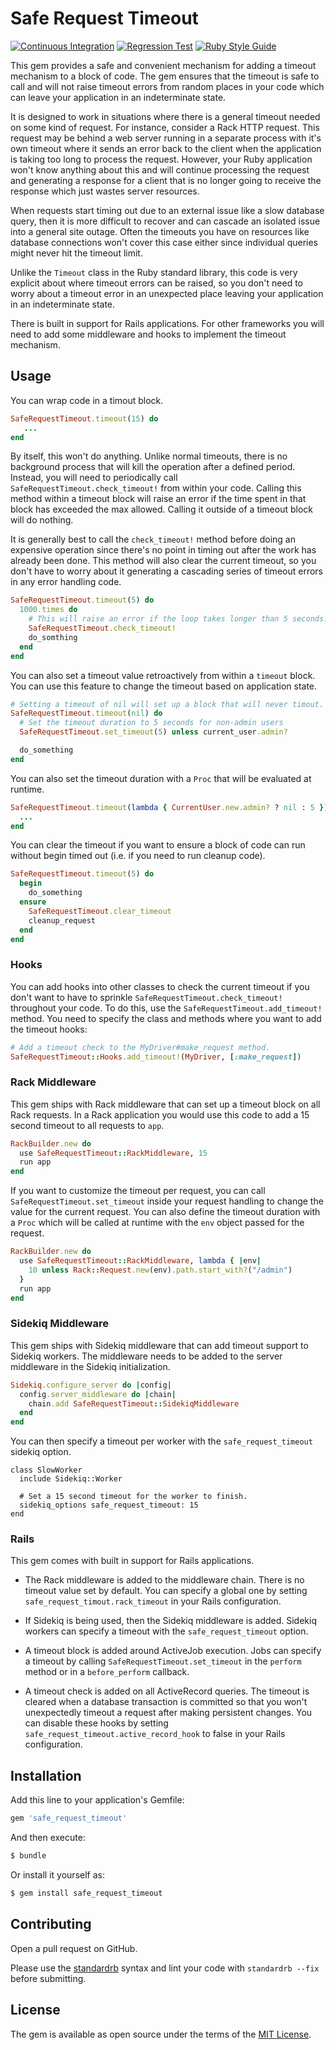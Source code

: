 # Safe Request Timeout

[![Continuous Integration](https://github.com/bdurand/safe_request_timeout/actions/workflows/continuous_integration.yml/badge.svg)](https://github.com/bdurand/safe_request_timeout/actions/workflows/continuous_integration.yml)
[![Regression Test](https://github.com/bdurand/safe_request_timeout/actions/workflows/regression_test.yml/badge.svg)](https://github.com/bdurand/safe_request_timeout/actions/workflows/regression_test.yml)
[![Ruby Style Guide](https://img.shields.io/badge/code_style-standard-brightgreen.svg)](https://github.com/testdouble/standard)

This gem provides a safe and convenient mechanism for adding a timeout mechanism to a block of code. The gem ensures that the timeout is safe to call and will not raise timeout errors from random places in your code which can leave your application in an indeterminate state.

It is designed to work in situations where there is a general timeout needed on some kind of request. For instance, consider a Rack HTTP request. This request may be behind a web server running in a separate process with it's own timeout where it sends an error back to the client when the application is taking too long to process the request. However, your Ruby application won't know anything about this and will continue processing the request and generating a response for a client that is no longer going to receive the response which just wastes server resources.

When requests start timing out due to an external issue like a slow database query, then it is more difficult to recover and can cascade an isolated issue into a general site outage. Often the timeouts you have on resources like database connections won't cover this case either since individual queries might never hit the timeout limit.

Unlike the `Timeout` class in the Ruby standard library, this code is very explicit about where timeout errors can be raised, so you don't need to worry about a timeout error in an unexpected place leaving your application in an indeterminate state.

There is built in support for Rails applications. For other frameworks you will need to add some middleware and hooks to implement the timeout mechanism.

## Usage

You can wrap code in a timout block.

```ruby
SafeRequestTimeout.timeout(15) do
   ...
end
```

By itself, this won't do anything. Unlike normal timeouts, there is no background process that will kill the operation after a defined period. Instead, you will need to periodically call `SafeRequestTimeout.check_timeout!` from within your code. Calling this method within a timeout block will raise an error if the time spent in that block has exceeded the max allowed. Calling it outside of a timeout block will do nothing.

It is generally best to call the `check_timeout!` method before doing an expensive operation since there's no point in timing out after the work has already been done. This method will also clear the current timeout, so you don't have to worry about it generating a cascading series of timeout errors in any error handling code.

```ruby
SafeRequestTimeout.timeout(5) do
  1000.times do
    # This will raise an error if the loop takes longer than 5 seconds.
    SafeRequestTimeout.check_timeout!
    do_somthing
  end
end
```

You can also set a timeout value retroactively from within a `timeout` block. You can use this feature to change the timeout based on application state.

```ruby
# Setting a timeout of nil will set up a block that will never timout.
SafeRequestTimeout.timeout(nil) do
  # Set the timeout duration to 5 seconds for non-admin users
  SafeRequestTimeout.set_timeout(5) unless current_user.admin?

  do_something
end
```

You can also set the timeout duration with a `Proc` that will be evaluated at runtime.

```ruby
SafeRequestTimeout.timeout(lambda { CurrentUser.new.admin? ? nil : 5 })
  ...
end
```

You can clear the timeout if you want to ensure a block of code can run without begin timed out (i.e. if you need to run cleanup code).

```ruby
SafeRequestTimeout.timeout(5) do
  begin
    do_something
  ensure
    SafeRequestTimeout.clear_timeout
    cleanup_request
  end
end
```

### Hooks

You can add hooks into other classes to check the current timeout if you don't want to have to sprinkle `SafeRequestTimeout.check_timeout!` throughout your code. To do this, use the `SafeRequestTimeout.add_timeout!` method. You need to specify the class and methods where you want to add the timeout hooks:

```ruby
# Add a timeout check to the MyDriver#make_request method.
SafeRequestTimeout::Hooks.add_timeout!(MyDriver, [:make_request])
```

### Rack Middleware

This gem ships with Rack middleware that can set up a timeout block on all Rack requests. In a Rack application you would use this code to add a 15 second timeout to all requests to `app`.

```ruby
RackBuilder.new do
  use SafeRequestTimeout::RackMiddleware, 15
  run app
end
```

If you want to customize the timeout per request, you can call `SafeRequestTimeout.set_timeout` inside your request handling to change the value for the current request. You can also define the timeout duration with a `Proc` which will be called at runtime with the `env` object passed for the request.

```ruby
RackBuilder.new do
  use SafeRequestTimeout::RackMiddleware, lambda { |env|
    10 unless Rack::Request.new(env).path.start_with?("/admin")
  }
  run app
end
```

### Sidekiq Middleware

This gem ships with Sidekiq middleware that can add timeout support to Sidekiq workers. The middleware needs to be added to the server middleware in the Sidekiq initialization.

```ruby
Sidekiq.configure_server do |config|
  config.server_middleware do |chain|
    chain.add SafeRequestTimeout::SidekiqMiddleware
  end
end
```

You can then specify a timeout per worker with the `safe_request_timeout` sidekiq option.

```
class SlowWorker
  include Sidekiq::Worker

  # Set a 15 second timeout for the worker to finish.
  sidekiq_options safe_request_timeout: 15
end
```

### Rails

This gem comes with built in support for Rails applications.

- The Rack middleware is added to the middleware chain. There is no timeout value set by default. You can specify a global one by setting `safe_request_timout.rack_timeout` in your Rails configuration.

- If Sidekiq is being used, then the Sidekiq middleware is added. Sidekiq workers can specify a timeout with the `safe_request_timeout` option.

- A timeout block is added around ActiveJob execution. Jobs can specify a timeout by calling `SafeRequestTimeout.set_timeout` in the `perform` method or in a `before_perform` callback.

- A timeout check is added on all ActiveRecord queries. The timeout is cleared when a database transaction is committed so that you won't unexpectedly timeout a request after making persistent changes. You can disable these hooks by setting `safe_request_timeout.active_record_hook` to false in your Rails configuration.

## Installation

Add this line to your application's Gemfile:

```ruby
gem 'safe_request_timeout'
```

And then execute:
```bash
$ bundle
```

Or install it yourself as:
```bash
$ gem install safe_request_timeout
```

## Contributing

Open a pull request on GitHub.

Please use the [standardrb](https://github.com/testdouble/standard) syntax and lint your code with `standardrb --fix` before submitting.

## License

The gem is available as open source under the terms of the [MIT License](https://opensource.org/licenses/MIT).
